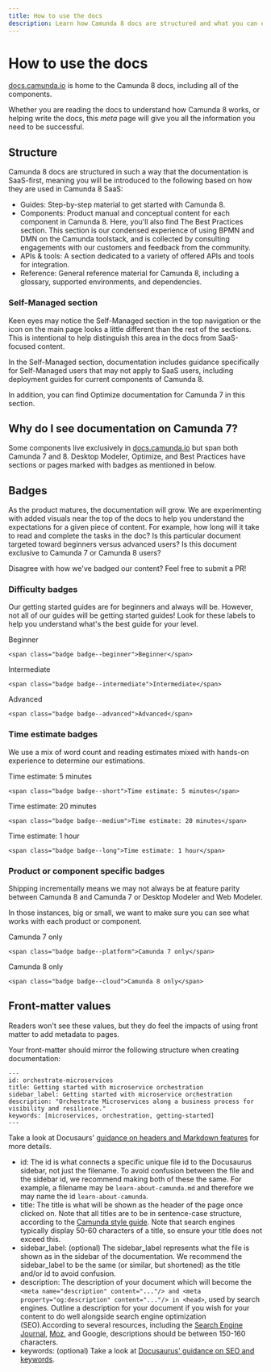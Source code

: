```yaml
---
title: How to use the docs
description: Learn how Camunda 8 docs are structured and what you can expect when using the docs
---
```


# How to use the docs

[docs.camunda.io](https://docs.camunda.io) is home to the Camunda 8 docs, including all of the components.

Whether you are reading the docs to understand how Camunda 8 works, or helping write the docs, this _meta_ page will give you all the information you need to be successful.

## Structure

Camunda 8 docs are structured in such a way that the documentation is SaaS-first, meaning you will be introduced to the following based on how they are used in Camunda 8 SaaS:

- Guides: Step-by-step material to get started with Camunda 8.
- Components: Product manual and conceptual content for each component in Camunda 8. Here, you'll also find The Best Practices section. This section is our condensed experience of using BPMN and DMN on the Camunda toolstack, and is collected by consulting engagements with our customers and feedback from the community.
- APIs & tools: A section dedicated to a variety of offered APIs and tools for integration.
- Reference: General reference material for Camunda 8, including a glossary, supported environments, and dependencies.

### Self-Managed section

Keen eyes may notice the Self-Managed section in the top navigation or the icon on the main page looks a little different than the rest of the sections. This is intentional to help distinguish this area in the docs from SaaS-focused content.

In the Self-Managed section, documentation includes guidance specifically for Self-Managed users that may not apply to SaaS users, including deployment guides for current components of Camunda 8.

In addition, you can find Optimize documentation for Camunda 7 in this section.

## Why do I see documentation on Camunda 7?

Some components live exclusively in [docs.camunda.io](https://docs.camunda.io) but span both Camunda 7 and 8. Desktop Modeler, Optimize, and Best Practices have sections or pages marked with badges as mentioned in below.

## Badges

As the product matures, the documentation will grow. We are experimenting with added visuals near the top of the docs to help you understand the expectations for a given piece of content. For example, how long will it take to read and complete the tasks in the doc? Is this particular document targeted toward beginners versus advanced users? Is this document exclusive to Camunda 7 or Camunda 8 users?

Disagree with how we've badged our content? Feel free to submit a PR!

### Difficulty badges

Our getting started guides are for beginners and always will be. However, not all of our guides will be getting started guides! Look for these labels to help you understand what's the best guide for your level.

<span class="badge badge--beginner">Beginner</span>

`<span class="badge badge--beginner">Beginner</span>`

<span class="badge badge--intermediate">Intermediate</span>

`<span class="badge badge--intermediate">Intermediate</span>`

<span class="badge badge--advanced">Advanced</span>

`<span class="badge badge--advanced">Advanced</span>`

### Time estimate badges

We use a mix of word count and reading estimates mixed with hands-on experience to determine our estimations.

<span class="badge badge--short">Time estimate: 5 minutes</span>

`<span class="badge badge--short">Time estimate: 5 minutes</span>`

<span class="badge badge--medium">Time estimate: 20 minutes</span>

`<span class="badge badge--medium">Time estimate: 20 minutes</span>`

<span class="badge badge--long">Time estimate: 1 hour</span>

`<span class="badge badge--long">Time estimate: 1 hour</span>`

### Product or component specific badges

Shipping incrementally means we may not always be at feature parity between Camunda 8 and Camunda 7 or Desktop Modeler and Web Modeler.

In those instances, big or small, we want to make sure you can see what works with each product or component.

<span class="badge badge--platform">Camunda 7 only</span>

`<span class="badge badge--platform">Camunda 7 only</span>`

<span class="badge badge--cloud">Camunda 8 only</span>

`<span class="badge badge--cloud">Camunda 8 only</span>`

## Front-matter values

Readers won't see these values, but they do feel the impacts of using front matter to add metadata to pages.

Your front-matter should mirror the following structure when creating documentation:

```
---
id: orchestrate-microservices
title: Getting started with microservice orchestration
sidebar_label: Getting started with microservice orchestration
description: "Orchestrate Microservices along a business process for visibility and resilience."
keywords: [microservices, orchestration, getting-started]
---
```

Take a look at Docusaurs' [guidance on headers and Markdown features](https://docusaurus.io/docs/api/plugins/@docusaurus/plugin-content-docs#markdown-front-matter) for more details.

- id: The id is what connects a specific unique file id to the Docusaurus sidebar, not just the filename. To avoid confusion between the file and the sidebar id, we recommend making both of these the same. For example, a filename may be `learn-about-camunda.md` and therefore we may name the id `learn-about-camunda`.
- title: The title is what will be shown as the header of the page once clicked on. Note that all titles are to be in sentence-case structure, according to the [Camunda style guide](https://camunda.com/brand/writing-style-guide/). Note that search engines typically display 50-60 characters of a title, so ensure your title does not exceed this.
- sidebar_label: (optional) The sidebar_label represents what the file is shown as in the sidebar of the documentation. We recommend the sidebar_label to be the same (or similar, but shortened) as the title and/or id to avoid confusion.
- description: The description of your document which will become the `<meta name="description" content="..."/> and <meta property="og:description" content="..."/> in <head>`, used by search engines. Outline a description for your document if you wish for your content to do well alongside search engine optimization (SEO).According to several resources, including the [Search Engine Journal](https://www.searchenginejournal.com/on-page-seo/optimize-meta-description/), [Moz](https://moz.com/learn/seo/meta-description), and Google, descriptions should be between 150-160 characters.
- keywords: (optional) Take a look at [Docusaurus' guidance on SEO and keywords](https://docusaurus.io/docs/next/seo).
